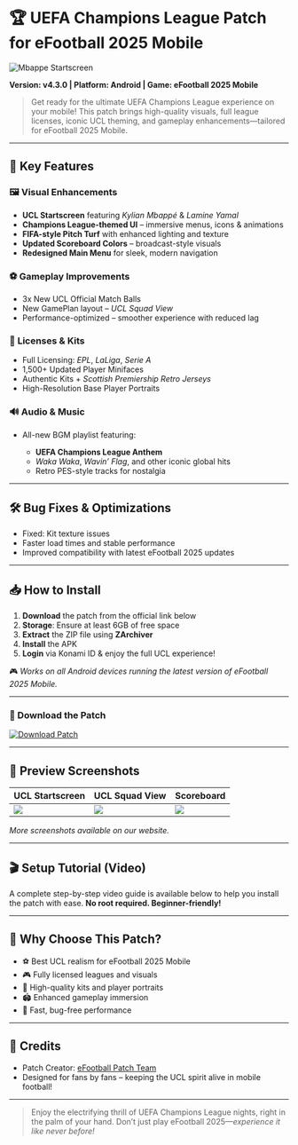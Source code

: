 

# 🏆 UEFA Champions League Patch for eFootball 2025 Mobile

![Mbappe Startscreen](https://efootball-patch.com/wp-content/uploads/2025/03/image-2.png)




**Version: v4.3.0 | Platform: Android | Game: eFootball 2025 Mobile**

> Get ready for the ultimate UEFA Champions League experience on your mobile! This patch brings high-quality visuals, full league licenses, iconic UCL theming, and gameplay enhancements—tailored for eFootball 2025 Mobile.

---

## 🎯 Key Features

### 🖼️ **Visual Enhancements**

* **UCL Startscreen** featuring *Kylian Mbappé* & *Lamine Yamal*
* **Champions League-themed UI** – immersive menus, icons & animations
* **FIFA-style Pitch Turf** with enhanced lighting and texture
* **Updated Scoreboard Colors** – broadcast-style visuals
* **Redesigned Main Menu** for sleek, modern navigation

### ⚽ **Gameplay Improvements**

* 3x New UCL Official Match Balls
* New GamePlan layout – *UCL Squad View*
* Performance-optimized – smoother experience with reduced lag

### 👕 **Licenses & Kits**

* Full Licensing: *EPL*, *LaLiga*, *Serie A*
* 1,500+ Updated Player Minifaces
* Authentic Kits + *Scottish Premiership Retro Jerseys*
* High-Resolution Base Player Portraits

### 🔊 **Audio & Music**

* All-new BGM playlist featuring:

  * **UEFA Champions League Anthem**
  * *Waka Waka*, *Wavin’ Flag*, and other iconic global hits
  * Retro PES-style tracks for nostalgia

---

## 🛠️ Bug Fixes & Optimizations

* Fixed: Kit texture issues
* Faster load times and stable performance
* Improved compatibility with latest eFootball 2025 updates

---

## 📥 How to Install

1. **Download** the patch from the official link below
2. **Storage**: Ensure at least 6GB of free space
3. **Extract** the ZIP file using **ZArchiver**
4. **Install** the APK
5. **Login** via Konami ID & enjoy the full UCL experience!

🎮 *Works on all Android devices running the latest version of eFootball 2025 Mobile.*

---

### 🔗 Download the Patch

[![Download Patch](https://img.shields.io/badge/Download_Patch-efootball--patch.com-blue?style=for-the-badge\&logo=cloud-download)](https://efootball-patch.com/)

---

## 📸 Preview Screenshots

| UCL Startscreen                                                                 | UCL Squad View                                                                | Scoreboard                                                                 |
| ------------------------------------------------------------------------------- | ----------------------------------------------------------------------------- | -------------------------------------------------------------------------- |
| ![](https://efootball-patch.com/wp-content/uploads/2025/03/image-2.png) | ![](https://efootball-patch.com/wp-content/uploads/2025/03/image.png) | ![](https://efootball-patch.com/wp-content/uploads/2025/03/image-8-1024x452.png) |

*More screenshots available on our website.*

---

## 🎬 Setup Tutorial (Video)

A complete step-by-step video guide is available below to help you install the patch with ease.
**No root required. Beginner-friendly!**

---

## 🙌 Why Choose This Patch?

* ⚽ Best UCL realism for eFootball 2025 Mobile
* 🎮 Fully licensed leagues and visuals
* 🎨 High-quality kits and player portraits
* 🏟️ Enhanced gameplay immersion
* 🚀 Fast, bug-free performance

---

## 📌 Credits

* Patch Creator: [eFootball Patch Team](https://efootball-patch.com/)
* Designed for fans by fans – keeping the UCL spirit alive in mobile football!

---

> Enjoy the electrifying thrill of UEFA Champions League nights, right in the palm of your hand.
> Don’t just play eFootball 2025—*experience it like never before!*



